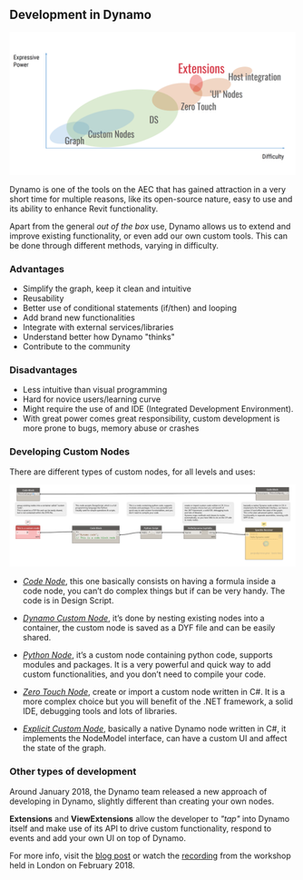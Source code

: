## Development in Dynamo
![Extending Dynamo](assets/extendingDynamo.png)

Dynamo is one of the tools on the AEC that has gained attraction in a very short time for multiple reasons, like its open-source nature, easy to use and its ability to enhance Revit functionality.

Apart from the general *out of the box* use, Dynamo allows us to extend and improve existing functionality, or even add our own custom tools. This can be done through different methods, varying in difficulty.  

### Advantages

* Simplify the graph, keep it clean and intuitive
* Reusability
* Better use of conditional statements (if/then) and looping
* Add brand new functionalities
* Integrate with external services/libraries
* Understand better how Dynamo "thinks"
* Contribute to the community

### Disadvantages

* Less intuitive than visual programming
* Hard for novice users/learning curve
* Might require the use of and IDE (Integrated Development Environment).
* With great power comes great responsibility, custom development is more prone to bugs, memory abuse or crashes

### Developing Custom Nodes

There are different types of custom nodes, for all levels and uses:

![Dynamo custom nodes](assets/Node%20types%20image.png "Part 0 - Custom nodes")


- *[Code Node](http://dynamobim.org/cbns-for-dummies/)*, this one basically consists on having a formula inside a code node, you can’t do complex things but if can be very handy. The code is in Design Script.
  
- *[Dynamo Custom Node](http://dynamoprimer.com/en/09_Custom-Nodes/9-2_Creating.html)*, it’s done by nesting existing nodes into a container, the custom node is saved as a DYF file and can be easily shared.
  
- *[Python Node](http://dynamoprimer.com/en/09_Custom-Nodes/9-4_Python.html)*, it’s a custom node containing python code, supports modules and packages. It is a very powerful and quick way to add custom functionalities, and you don’t need to compile your code.

- *[Zero Touch Node](https://github.com/DynamoDS/Dynamo/wiki/Zero-Touch-Plugin-Development)*, create or import a custom node written in C#. It is a more complex choice but you will benefit of the .NET framework, a solid IDE, debugging tools and lots of libraries.

- *[Explicit Custom Node](https://github.com/DynamoDS/Dynamo/wiki/How-To-Create-Your-Own-Nodes#method-3-nodes-with-custom-ui)*, basically a native Dynamo node written in C#, it implements the NodeModel interface, can have a custom UI and affect the state of the graph.

### Other types of development

Around January 2018, the Dynamo team released a new approach of developing in Dynamo, slightly different than creating your own nodes.

**Extensions** and **ViewExtensions** allow the developer to *"tap"* into Dynamo itself and make use of its API to drive custom functionality, respond to events and add your own UI on top of Dynamo. 

For more info, visit the [blog post](https://dynamobim.org/extending-dynamo-a-london-workshop-on-extensions/) or watch the [recording](https://www.youtube.com/watch?v=qLGsRcIOwzc&feature=youtu.be) from the workshop held in London on February 2018.
